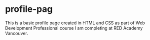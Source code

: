 # profile-pag
This is a basic profile page created in HTML and CSS as part of Web Development Professional course I am completing at RED Academy Vancouver.
